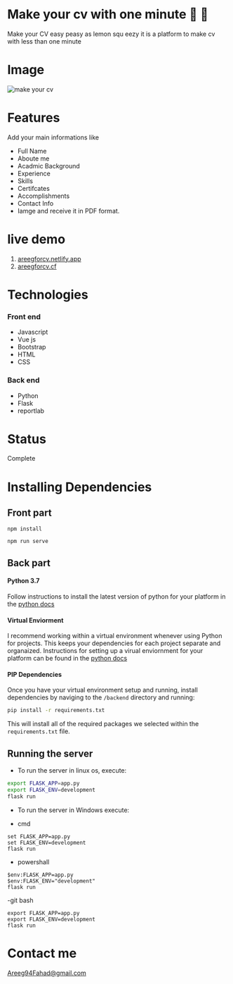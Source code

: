# Make your cv with one minute 📝 📝 
Make your CV easy peasy as lemon squ eezy it is a platform to make cv with less than one minute 

# Image
![make your cv](https://user-images.githubusercontent.com/30151596/117553100-25a34600-b058-11eb-8670-d653d7b71105.PNG)



# Features
Add your main informations like
- Full Name
- Aboute me
- Acadmic Background
- Experience
- Skills
- Certifcates
- Accomplishments
- Contact Info
- Iamge 
and receive it in PDF format.

# live demo
1. [areegforcv.netlify.app](https://areegforcv.netlify.app/)
2. [areegforcv.cf](https://areegforcv.cf/)


# Technologies

### Front end
- Javascript
- Vue js
- Bootstrap
- HTML
- CSS
### Back end
- Python
- Flask
- reportlab

# Status
Complete

# Installing Dependencies

## Front part
```
npm install
```
```
npm run serve
```
## Back part
#### Python 3.7
Follow instructions to install the latest version of python for your platform in the [python docs](https://docs.python.org/3/using/unix.html#getting-and-installing-the-latest-version-of-python)

#### Virtual Enviorment 

I recommend working within a virtual environment whenever using Python for projects. This keeps your dependencies for each project separate and organaized. Instructions for setting up a virual enviornment for your platform can be found in the [python docs](https://packaging.python.org/guides/installing-using-pip-and-virtual-environments/)

#### PIP Dependencies

Once you have your virtual environment setup and running, install dependencies by naviging to the `/backend` directory and running:

```bash
pip install -r requirements.txt
```

This will install all of the required packages we selected within the `requirements.txt` file.

## Running the server

- To run the server in linux os, execute:

```bash
export FLASK_APP=app.py
export FLASK_ENV=development
flask run
```
- To run the server in Windows execute:

- cmd

```
set FLASK_APP=app.py
set FLASK_ENV=development
flask run
```
- powershall
```
$env:FLASK_APP=app.py 
$env:FLASK_ENV="development" 
flask run
```
-git bash
```
export FLASK_APP=app.py
export FLASK_ENV=development
flask run
```

# Contact me 
Areeg94Fahad@gmail.com

